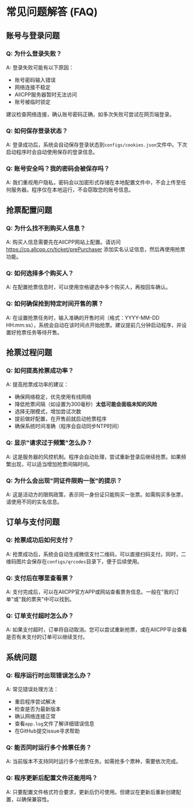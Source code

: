 # 常见问题解答 (FAQ)

## 账号与登录问题

### Q: 为什么登录失败？
A: 登录失败可能有以下原因：
- 账号密码输入错误
- 网络连接不稳定
- AllCPP服务器暂时无法访问
- 账号被临时锁定

建议检查网络连接，确认账号密码正确，如多次失败可尝试在网页端登录。

### Q: 如何保存登录状态？
A: 登录成功后，系统会自动保存登录状态到`configs/cookies.json`文件中。下次启动程序时会自动使用保存的登录信息。

### Q: 账号安全吗？我的密码会被保存吗？
A: 我们重视用户隐私，密码会以加密形式存储在本地配置文件中，不会上传至任何服务器。程序仅在本地运行，不会窃取您的账号信息。

## 抢票配置问题

### Q: 为什么找不到购买人信息？
A: 购买人信息需要先在AllCPP网站上配置。请访问 https://cp.allcpp.cn/ticket/prePurchaser 添加实名认证信息，然后再使用抢票功能。

### Q: 如何选择多个购买人？
A: 在配置抢票信息时，可以使用空格键选中多个购买人，再按回车确认。

### Q: 如何确保抢到特定时间开售的票？
A: 在设置抢票任务时，输入准确的开售时间（格式：YYYY-MM-DD HH:mm:ss），系统会自动在该时间点开始抢票。建议提前几分钟启动程序，并设置好抢票任务等待开售。

## 抢票过程问题

### Q: 如何提高抢票成功率？
A: 提高抢票成功率的建议：
- 确保网络稳定，优先使用有线网络
- 降低抢票间隔（如设置为300毫秒）**太低可能会面临未知的风险**
- 选择无限模式，增加尝试次数
- 提前做好配置，在开售前就启动抢票程序
- 确保系统时间准确（程序会自动同步NTP时间）

### Q: 显示"请求过于频繁"怎么办？
A: 这是服务器的风控机制。程序会自动处理，尝试重新登录后继续抢票。如果频繁出现，可以适当增加抢票间隔时间。

### Q: 为什么会出现"同证件限购一张"的提示？
A: 这是活动方的限购政策，表示同一身份证只能购买一张票。如需购买多张票，请使用不同的实名信息。

## 订单与支付问题

### Q: 抢票成功后如何支付？
A: 抢票成功后，系统会自动生成微信支付二维码，可以直接扫码支付。同时，二维码图片会保存在`configs/qrcodes`目录下，便于后续使用。

### Q: 支付后在哪里查看票？
A: 支付完成后，可以在AllCPP官方APP或网站查看票务信息。一般在"我的订单"或"我的票夹"中可以找到。

### Q: 订单支付超时怎么办？
A: 如果支付超时，订单将自动取消。您可以尝试重新抢票，或在AllCPP平台查看是否有未支付的订单可以继续支付。

## 系统问题

### Q: 程序运行时出现错误怎么办？
A: 常见错误处理方法：
- 重启程序尝试解决
- 检查是否为最新版本
- 确认网络连接正常
- 查看`app.log`文件了解详细错误信息
- 在GitHub提交issue寻求帮助

### Q: 能否同时运行多个抢票任务？
A: 当前版本不支持同时运行多个抢票任务。如需抢多个票种，需要依次完成。

### Q: 程序更新后配置文件还能用吗？
A: 只要配置文件格式符合要求，更新后仍可使用。但建议在更新后重新创建配置，以确保兼容性。
